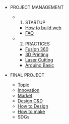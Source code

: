 <!-- 侧边栏 docs/_sidebar.md -->
- PROJECT MANAGEMENT
  - 1. STARTUP
    - [How to build web](PM/Howtobuild.md)
    - [FAQ](PM/faq.md)
  - 2. PRACTICES
    - [Fusion 360](PM/CAD/installcad.md)
    - [3D Printing](PM/3dprinting/3dpractice.md)
    - [Laser Cutting]()
    - [Arduino Basic]()

- FINAL PROJECT
  - [Topic]()
  - [Innovation]()
  - [Market]()
  - [Design C&D]()
   - [How to Design]()
   - [How to make]()
  - SDGs
